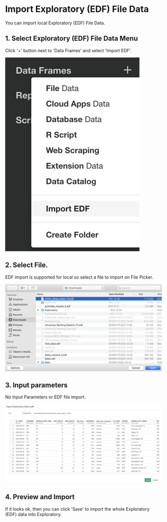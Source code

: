 # Import Exploratory (EDF) File Data

You can import local Exploratory (EDF) File Data.

## 1. Select Exploratory (EDF) File Data Menu

Click '+' button next to 'Data Frames' and select 'Import EDF'.

![](images/import-edf.png)

## 2. Select File.
EDF import is supported for local so select a file to import on File Picker.

![](images/local-file-picker-edf-new.png)


## 3. Input parameters

No Input Parameters or EDF file import.

![](images/import-edf-dialog-new.png)


## 4. Preview and Import

 If it looks ok, then you can click 'Save' to import the whole Exploratory (EDF) data into Exploratory.
